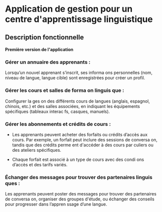# Application de gestion pour un centre d'apprentissage linguistique

## Description fonctionnelle

#### Première version de l'application

### Gérer un annuaire des apprenants : 
Lorsqu’un nouvel apprenant s’inscrit, ses informa ons personnelles (nom, niveau de langue, langue cible) sont enregistrées
pour créer un profil.


### Gérer les cours et salles de forma on linguis que : 
Configurer la ges on des différents cours de langues (anglais, espagnol, chinois, etc.) et des salles associées, en
indiquant les équipements spécifiques (tableaux interac fs, casques, manuels).


### Gérer les abonnements et crédits de cours :
- Les apprenants peuvent acheter des forfaits ou crédits d’accès aux cours. Par exemple, un forfait peut inclure des sessions de conversa on, tandis que des
crédits perme ent d'accéder à des cours par culiers ou des ateliers spécifiques.

- Chaque forfait est associé à un type de cours avec des condi ons d’accès et des tarifs variés.


### Échanger des messages pour trouver des partenaires linguis ques : 
Les apprenants peuvent poster des messages pour trouver des partenaires de conversa on, organiser
des groupes d'étude, ou échanger des conseils pour progresser dans l’appren ssage
d’une langue. 